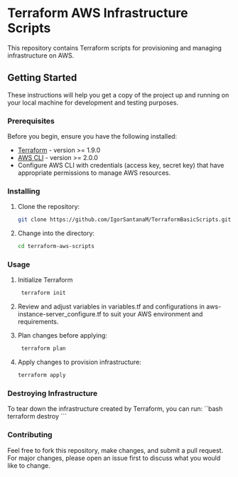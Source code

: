 # Terraform AWS Infrastructure Scripts

This repository contains Terraform scripts for provisioning and managing infrastructure on AWS.

## Getting Started

These instructions will help you get a copy of the project up and running on your local machine for development and testing purposes.

### Prerequisites

Before you begin, ensure you have the following installed:

- [Terraform](https://www.terraform.io/downloads.html) - version >= 1.9.0
- [AWS CLI](https://aws.amazon.com/cli/) - version >= 2.0.0
- Configure AWS CLI with credentials (access key, secret key) that have appropriate permissions to manage AWS resources.

### Installing

1. Clone the repository:

   ```bash
   git clone https://github.com/IgorSantanaM/TerraformBasicScripts.git
   ```
2. Change into the directory:
   ```bash
   cd terraform-aws-scripts
   ```
### Usage
1. Initialize Terraform
   ```bash
  	terraform init
     ```
2. Review and adjust variables in variables.tf and configurations in aws-instance-server_configure.tf to suit your AWS environment and requirements.

3. Plan changes before applying:
    ```bash
     terraform plan
    ```
4. Apply changes to provision infrastructure:
    ```bash
    terraform apply
    ```
### Destroying Infrastructure
To tear down the infrastructure created by Terraform, you can run:
   ``bash
   terraform destroy
      ```
### Contributing
Feel free to fork this repository, make changes, and submit a pull request. For major changes, please open an issue first to discuss what you would like to change.
